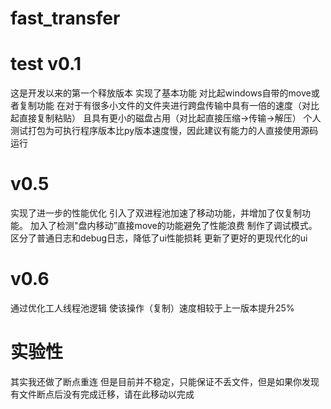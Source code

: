 # fast_transfer
# test v0.1
这是开发以来的第一个释放版本
实现了基本功能
对比起windows自带的move或者复制功能
在对于有很多小文件的文件夹进行跨盘传输中具有一倍的速度（对比起直接复制粘贴）
且具有更小的磁盘占用（对比起直接压缩->传输->解压）
个人测试打包为可执行程序版本比py版本速度慢，因此建议有能力的人直接使用源码运行
# v0.5
实现了进一步的性能优化
引入了双进程池加速了移动功能，并增加了仅复制功能。
加入了检测"盘内移动”直接move的功能避免了性能浪费
制作了调试模式。区分了普通日志和debug日志，降低了ui性能损耗
更新了更好的更现代化的ui
# v0.6
通过优化工人线程池逻辑
使该操作（复制）速度相较于上一版本提升25%
# 实验性
其实我还做了断点重连
但是目前并不稳定，只能保证不丢文件，但是如果你发现有文件断点后没有完成迁移，请在此移动以完成
